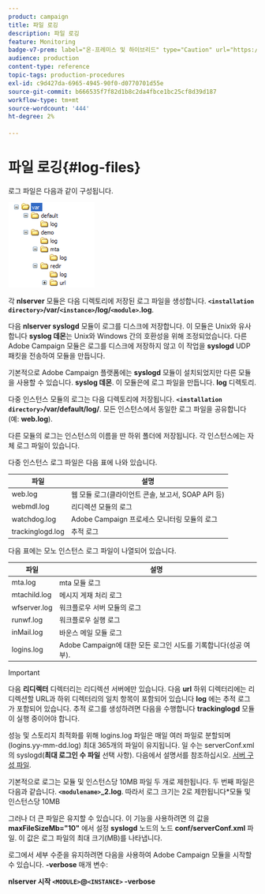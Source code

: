 ```yaml
---
product: campaign
title: 파일 로깅
description: 파일 로깅
feature: Monitoring
badge-v7-prem: label="온-프레미스 및 하이브리드" type="Caution" url="https://experienceleague.adobe.com/docs/campaign-classic/using/installing-campaign-classic/architecture-and-hosting-models/hosting-models-lp/hosting-models.html?lang=ko" tooltip="온-프레미스 및 하이브리드 배포에만 적용"
audience: production
content-type: reference
topic-tags: production-procedures
exl-id: c9d427da-6965-4945-90f0-d0770701d55e
source-git-commit: b666535f7f82d1b8c2da4fbce1bc25cf8d39d187
workflow-type: tm+mt
source-wordcount: '444'
ht-degree: 2%

---
```


# 파일 로깅{#log-files}



로그 파일은 다음과 같이 구성됩니다.

![](assets/d_ncs_directory.png)

각 **nlserver** 모듈은 다음 디렉토리에 저장된 로그 파일을 생성합니다. **`<installation directory>`/var/`<instance>`/log/`<module>`.log**.

다음 **nlserver syslogd** 모듈이 로그를 디스크에 저장합니다. 이 모듈은 Unix와 유사합니다 **syslog 데몬**&#x200B;는 Unix와 Windows 간의 호환성을 위해 조정되었습니다. 다른 Adobe Campaign 모듈은 로그를 디스크에 저장하지 않고 이 작업을 **syslogd** UDP 패킷을 전송하여 모듈을 만듭니다.

기본적으로 Adobe Campaign 플랫폼에는 **syslogd** 모듈이 설치되었지만 다른 모듈을 사용할 수 있습니다. **syslog 데몬**. 이 모듈은에 로그 파일을 만듭니다. **log** 디렉토리.

다중 인스턴스 모듈의 로그는 다음 디렉토리에 저장됩니다. **`<installation directory>`/var/default/log/**. 모든 인스턴스에서 동일한 로그 파일을 공유합니다(예: **web.log**).

다른 모듈의 로그는 인스턴스의 이름을 딴 하위 폴더에 저장됩니다. 각 인스턴스에는 자체 로그 파일이 있습니다.

다중 인스턴스 로그 파일은 다음 표에 나와 있습니다.

| 파일 | 설명 |
|---|---|
| web.log | 웹 모듈 로그(클라이언트 콘솔, 보고서, SOAP API 등) |
| webmdl.log | 리디렉션 모듈의 로그 |
| watchdog.log | Adobe Campaign 프로세스 모니터링 모듈의 로그 |
| trackinglogd.log | 추적 로그 |

다음 표에는 모노 인스턴스 로그 파일이 나열되어 있습니다.

| 파일 | 설명 |
|---|---|
| mta.log | mta 모듈 로그 |
| mtachild.log | 메시지 게재 처리 로그 |
| wfserver.log | 워크플로우 서버 모듈의 로그 |
| runwf.log | 워크플로우 실행 로그 |
| inMail.log | 바운스 메일 모듈 로그 |
| logins.log | Adobe Campaign에 대한 모든 로그인 시도를 기록합니다(성공 여부). |

>[!IMPORTANT]
>
>다음 **리디렉터** 디렉터리는 리디렉션 서버에만 있습니다. 다음 **url** 하위 디렉터리에는 리디렉션할 URL과 하위 디렉터리의 일치 항목이 포함되어 있습니다 **log** 에는 추적 로그가 포함되어 있습니다. 추적 로그를 생성하려면 다음을 수행합니다 **trackinglogd** 모듈이 실행 중이어야 합니다.

성능 및 스토리지 최적화를 위해 logins.log 파일은 매일 여러 파일로 분할되며(logins.yy-mm-dd.log) 최대 365개의 파일이 유지됩니다. 일 수는 serverConf.xml의 syslogd(**최대 로그인 수 파일** 선택 사항). 다음에서 설명서를 참조하십시오. [서버 구성 파일](../../installation/using/the-server-configuration-file.md#syslogd).

기본적으로 로그는 모듈 및 인스턴스당 10MB 파일 두 개로 제한됩니다. 두 번째 파일은 다음과 같습니다. **`<modulename>`_2.log**. 따라서 로그 크기는 2로 제한됩니다&#42;모듈 및 인스턴스당 10MB

그러나 더 큰 파일은 유지할 수 있습니다. 이 기능을 사용하려면 의 값을 **maxFileSizeMb=&quot;10&quot;** 에서 설정 **syslogd** 노드의 노드 **conf/serverConf.xml** 파일. 이 값은 로그 파일의 최대 크기(MB)를 나타냅니다.

로그에서 세부 수준을 유지하려면 다음을 사용하여 Adobe Campaign 모듈을 시작할 수 있습니다. **-verbose** 매개 변수:

**nlserver 시작 `<MODULE>`@`<INSTANCE>` -verbose**
